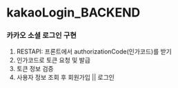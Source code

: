 # kakaoLogin_BACKEND


### 카카오 소셜 로그인 구현
1. RESTAPI: 프론트에서 authorizationCode(인가코드)를 받기
2. 인가코드로 토큰 요청 및 발급
3. 토큰 정보 검증
4. 사용자 정보 조회 후 회원가입 || 로그인

